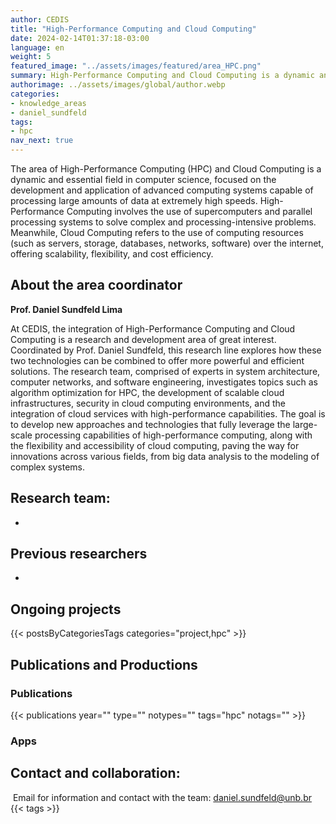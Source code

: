 ```yaml
---
author: CEDIS
title: "High-Performance Computing and Cloud Computing"
date: 2024-02-14T01:37:18-03:00
language: en
weight: 5
featured_image: "../assets/images/featured/area_HPC.png"
summary: High-Performance Computing and Cloud Computing is a dynamic and essential field in computer science, focused on the development and application of advanced computing systems capable of processing large amounts of data at extremely high speeds.
authorimage: ../assets/images/global/author.webp
categories:
- knowledge_areas
- daniel_sundfeld
tags: 
- hpc
nav_next: true
---
```

The area of High-Performance Computing (HPC) and Cloud Computing is a dynamic and essential field in computer science, focused on the development and application of advanced computing systems capable of processing large amounts of data at extremely high speeds. High-Performance Computing involves the use of supercomputers and parallel processing systems to solve complex and processing-intensive problems. Meanwhile, Cloud Computing refers to the use of computing resources (such as servers, storage, databases, networks, software) over the internet, offering scalability, flexibility, and cost efficiency.

## About the area coordinator
**Prof. Daniel Sundfeld Lima**

At CEDIS, the integration of High-Performance Computing and Cloud Computing is a research and development area of great interest. Coordinated by Prof. Daniel Sundfeld, this research line explores how these two technologies can be combined to offer more powerful and efficient solutions. The research team, comprised of experts in system architecture, computer networks, and software engineering, investigates topics such as algorithm optimization for HPC, the development of scalable cloud infrastructures, security in cloud computing environments, and the integration of cloud services with high-performance capabilities. The goal is to develop new approaches and technologies that fully leverage the large-scale processing capabilities of high-performance computing, along with the flexibility and accessibility of cloud computing, paving the way for innovations across various fields, from big data analysis to the modeling of complex systems.

## Research team:

-

## Previous researchers
-

## Ongoing projects
{{< postsByCategoriesTags categories="project,hpc" >}}

## Publications and Productions
### Publications

{{< publications year="" type="" notypes="" tags="hpc" notags="" >}}

### Apps

## Contact and collaboration:
 Email for information and contact with the team: [daniel.sundfeld@unb.br](mailto:daniel.sundfeld@unb.br)
{{< tags >}}